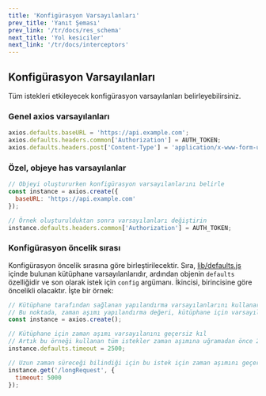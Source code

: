 ```yaml
---
title: 'Konfigürasyon Varsayılanları'
prev_title: 'Yanıt Şeması'
prev_link: '/tr/docs/res_schema'
next_title: 'Yol kesiciler'
next_link: '/tr/docs/interceptors'
---
```


## Konfigürasyon Varsayılanları

Tüm istekleri etkileyecek konfigürasyon varsayılanları belirleyebilirsiniz.

### Genel axios varsayılanları

```js
axios.defaults.baseURL = 'https://api.example.com';
axios.defaults.headers.common['Authorization'] = AUTH_TOKEN;
axios.defaults.headers.post['Content-Type'] = 'application/x-www-form-urlencoded';
```

### Özel, objeye has varsayılanlar

```js
// Objeyi oluştururken konfigürasyon varsayılanlarını belirle
const instance = axios.create({
  baseURL: 'https://api.example.com'
});

// Örnek oluşturulduktan sonra varsayılanları değiştirin
instance.defaults.headers.common['Authorization'] = AUTH_TOKEN;
```

### Konfigürasyon öncelik sırası

Konfigürasyon öncelik sırasına göre birleştirilecektir. Sıra, [lib/defaults.js](https://github.com/axios/axios/blob/master/lib/defaults.js#L28) içinde bulunan kütüphane varsayılanlarıdır, ardından objenin `defaults` özelliğidir ve son olarak istek için `config` argümanı. İkincisi, birincisine göre öncelikli olacaktır. İşte bir örnek:

```js
// Kütüphane tarafından sağlanan yapılandırma varsayılanlarını kullanarak bir örnek oluşturun
// Bu noktada, zaman aşımı yapılandırma değeri, kütüphane için varsayılan değer olan `0`dır.
const instance = axios.create();

// Kütüphane için zaman aşımı varsayılanını geçersiz kıl
// Artık bu örneği kullanan tüm istekler zaman aşımına uğramadan önce 2,5 saniye bekleyecek
instance.defaults.timeout = 2500;

// Uzun zaman süreceği bilindiği için bu istek için zaman aşımını geçersiz kıl
instance.get('/longRequest', {
  timeout: 5000
});
```
